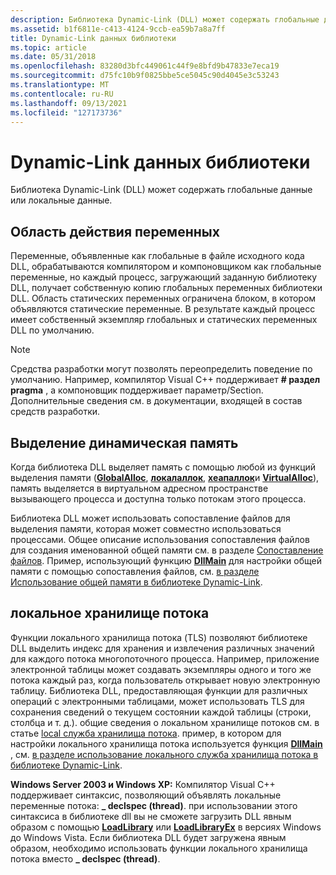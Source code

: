 ```yaml
---
description: Библиотека Dynamic-Link (DLL) может содержать глобальные данные или локальные данные.
ms.assetid: b1f6811e-c413-4124-9ccb-ea59b7a8a7ff
title: Dynamic-Link данных библиотеки
ms.topic: article
ms.date: 05/31/2018
ms.openlocfilehash: 83280d3bfc449061c44f9e8bfd9b47833e7eca19
ms.sourcegitcommit: d75fc10b9f0825bbe5ce5045c90d4045e3c53243
ms.translationtype: MT
ms.contentlocale: ru-RU
ms.lasthandoff: 09/13/2021
ms.locfileid: "127173736"
---
```

# <a name="dynamic-link-library-data"></a>Dynamic-Link данных библиотеки

Библиотека Dynamic-Link (DLL) может содержать глобальные данные или локальные данные.

## <a name="variable-scope"></a>Область действия переменных

Переменные, объявленные как глобальные в файле исходного кода DLL, обрабатываются компилятором и компоновщиком как глобальные переменные, но каждый процесс, загружающий заданную библиотеку DLL, получает собственную копию глобальных переменных библиотеки DLL. Область статических переменных ограничена блоком, в котором объявляются статические переменные. В результате каждый процесс имеет собственный экземпляр глобальных и статических переменных DLL по умолчанию.

> [!Note]  
> Средства разработки могут позволять переопределить поведение по умолчанию. Например, компилятор Visual C++ поддерживает **\# раздел pragma** , а компоновщик поддерживает параметр/Section. Дополнительные сведения см. в документации, входящей в состав средств разработки.

 

## <a name="dynamic-memory-allocation"></a>Выделение динамическая память

Когда библиотека DLL выделяет память с помощью любой из функций выделения памяти ([**GlobalAlloc**](/windows/desktop/api/winbase/nf-winbase-globalalloc), [**локалаллок**](/windows/desktop/api/winbase/nf-winbase-localalloc), [**хеапаллок**](/windows/desktop/api/heapapi/nf-heapapi-heapalloc)и [**VirtualAlloc**](/windows/desktop/api/memoryapi/nf-memoryapi-virtualalloc)), память выделяется в виртуальном адресном пространстве вызывающего процесса и доступна только потокам этого процесса.

Библиотека DLL может использовать сопоставление файлов для выделения памяти, которая может совместно использоваться процессами. Общее описание использования сопоставления файлов для создания именованной общей памяти см. в разделе [Сопоставление файлов](/windows/desktop/Memory/file-mapping). Пример, использующий функцию [**DllMain**](dllmain.md) для настройки общей памяти с помощью сопоставления файлов, см. [в разделе Использование общей памяти в библиотеке Dynamic-Link](using-shared-memory-in-a-dynamic-link-library.md).

## <a name="thread-local-storage"></a>локальное хранилище потока

Функции локального хранилища потока (TLS) позволяют библиотеке DLL выделить индекс для хранения и извлечения различных значений для каждого потока многопоточного процесса. Например, приложение электронной таблицы может создавать экземпляры одного и того же потока каждый раз, когда пользователь открывает новую электронную таблицу. Библиотека DLL, предоставляющая функции для различных операций с электронными таблицами, может использовать TLS для сохранения сведений о текущем состоянии каждой таблицы (строки, столбца и т. д.). общие сведения о локальном хранилище потоков см. в статье [local служба хранилища потока](/windows/desktop/ProcThread/thread-local-storage). пример, в котором для настройки локального хранилища потока используется функция [**DllMain**](dllmain.md) , см. [в разделе использование локального служба хранилища потока в библиотеке Dynamic-Link](using-thread-local-storage-in-a-dynamic-link-library.md).

**Windows Server 2003 и Windows XP:** Компилятор Visual C++ поддерживает синтаксис, позволяющий объявлять локальные переменные потока: **\_ declspec (thread)**. при использовании этого синтаксиса в библиотеке dll вы не сможете загрузить DLL явным образом с помощью [**LoadLibrary**](/windows/win32/api/libloaderapi/nf-libloaderapi-loadlibrarya) или [**LoadLibraryEx**](/windows/desktop/api/LibLoaderAPI/nf-libloaderapi-loadlibraryexa) в версиях Windows до Windows Vista. Если библиотека DLL будет загружена явным образом, необходимо использовать функции локального хранилища потока вместо **\_ declspec (thread)**.

 

 

